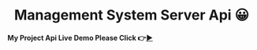 <h1 align="center"> Management System Server Api  😀</h1>



#### My Project Api Live Demo Please Click 👉[▶](https://management-system-server.vercel.app/ 'Click For Live Project Demo')
